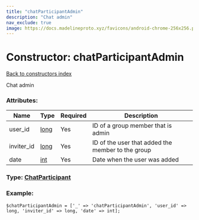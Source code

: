 ```yaml
---
title: "chatParticipantAdmin"
description: "Chat admin"
nav_exclude: true
image: https://docs.madelineproto.xyz/favicons/android-chrome-256x256.png
---
```

# Constructor: chatParticipantAdmin  
[Back to constructors index](/API_docs/constructors/index.html)



Chat admin

### Attributes:

| Name     |    Type       | Required | Description |
|----------|---------------|----------|-------------|
|user\_id|[long](/API_docs/types/long.html) | Yes|ID of a group member that is admin|
|inviter\_id|[long](/API_docs/types/long.html) | Yes|ID of the user that added the member to the group|
|date|[int](/API_docs/types/int.html) | Yes|Date when the user was added|



### Type: [ChatParticipant](/API_docs/types/ChatParticipant.html)


### Example:

```
$chatParticipantAdmin = ['_' => 'chatParticipantAdmin', 'user_id' => long, 'inviter_id' => long, 'date' => int];
```  
